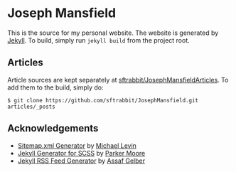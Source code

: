 Joseph Mansfield
================

This is the source for my personal website. The website is generated by [Jekyll](http://jekyllrb.com/). To build, simply run `jekyll build` from the project root.

Articles
--------

Article sources are kept separately at [sftrabbit/JosephMansfieldArticles](https://github.com/sftrabbit/JosephMansfieldArticles). To add them to the build, simply do:

    $ git clone https://github.com/sftrabbit/JosephMansfield.git articles/_posts

Acknowledgements
----------------

- [Sitemap.xml Generator](https://github.com/kinnetica/jekyll-plugins) by [Michael Levin](http://www.kinnetica.com/)
- [Jekyll Generator for SCSS](https://gist.github.com/parkr/2874934) by [Parker Moore](http://parkermoore.de/)
- [Jekyll RSS Feed Generator](https://github.com/agelber/jekyll-rss) by [Assaf Gelber](http://agelber.com/)

